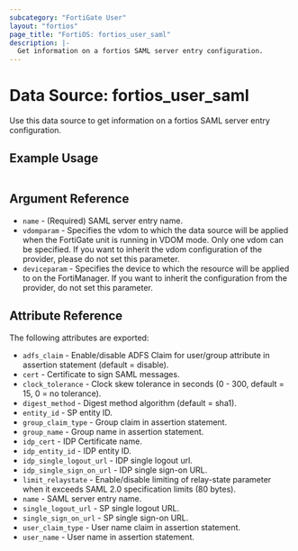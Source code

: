 ```yaml
---
subcategory: "FortiGate User"
layout: "fortios"
page_title: "FortiOS: fortios_user_saml"
description: |-
  Get information on a fortios SAML server entry configuration.
---
```


# Data Source: fortios_user_saml
Use this data source to get information on a fortios SAML server entry configuration.


## Example Usage

```hcl

```

## Argument Reference

* `name` - (Required) SAML server entry name.
* `vdomparam` - Specifies the vdom to which the data source will be applied when the FortiGate unit is running in VDOM mode. Only one vdom can be specified. If you want to inherit the vdom configuration of the provider, please do not set this parameter.
* `deviceparam` - Specifies the device to which the resource will be applied to on the FortiManager. If you want to inherit the configuration from the provider, do not set this parameter.

## Attribute Reference

The following attributes are exported:

* `adfs_claim` - Enable/disable ADFS Claim for user/group attribute in assertion statement (default = disable).
* `cert` - Certificate to sign SAML messages.
* `clock_tolerance` - Clock skew tolerance in seconds (0 - 300, default = 15, 0 = no tolerance).
* `digest_method` - Digest method algorithm (default = sha1).
* `entity_id` - SP entity ID.
* `group_claim_type` - Group claim in assertion statement.
* `group_name` - Group name in assertion statement.
* `idp_cert` - IDP Certificate name.
* `idp_entity_id` - IDP entity ID.
* `idp_single_logout_url` - IDP single logout url.
* `idp_single_sign_on_url` - IDP single sign-on URL.
* `limit_relaystate` - Enable/disable limiting of relay-state parameter when it exceeds SAML 2.0 specification limits (80 bytes).
* `name` - SAML server entry name.
* `single_logout_url` - SP single logout URL.
* `single_sign_on_url` - SP single sign-on URL.
* `user_claim_type` - User name claim in assertion statement.
* `user_name` - User name in assertion statement.

